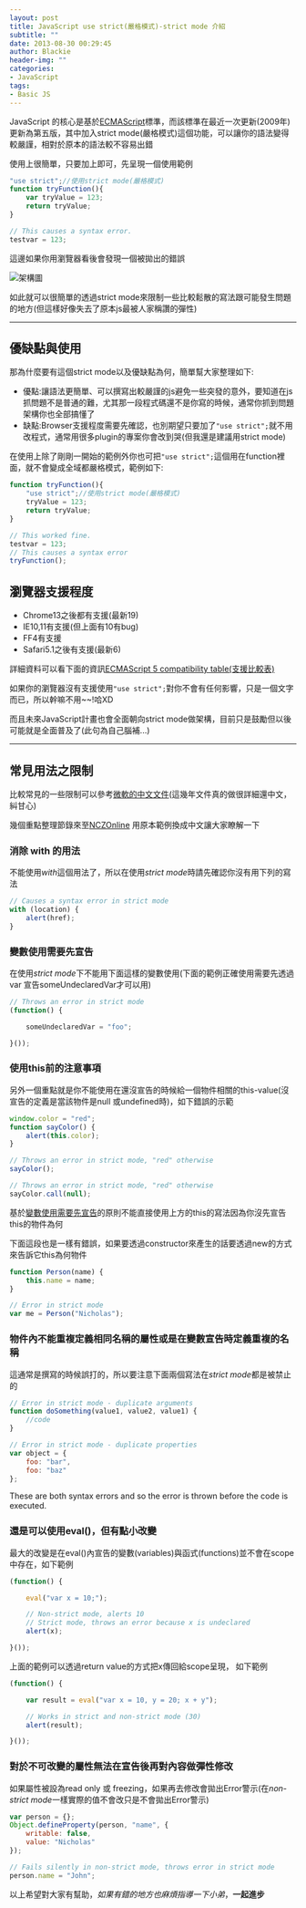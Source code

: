 ```yaml
---
layout: post
title: JavaScript use strict(嚴格模式)-strict mode 介紹
subtitle: ""
date: 2013-08-30 00:29:45
author: Blackie
header-img: ""
categories:
- JavaScript
tags:
- Basic JS
---
```


JavaScript 的核心是基於[ECMAScript](http://zh.wikipedia.org/wiki/ECMAScript)標準，而該標準在最近一次更新(2009年)更新為第五版，其中加入strict mode(嚴格模式)這個功能，可以讓你的語法變得較嚴謹，相對於原本的語法較不容易出錯

<!-- More -->

使用上很簡單，只要加上即可，先呈現一個使用範例

```js
"use strict";//使用strict mode(嚴格模式)
function tryFunction(){
	var tryValue = 123;
	return tryValue;
}

// This causes a syntax error.
testvar = 123;
```

這邊如果你用瀏覽器看後會發現一個被拋出的錯誤

![架構圖](1.png)

如此就可以很簡單的透過strict mode來限制一些比較鬆散的寫法跟可能發生問題的地方(但這樣好像失去了原本js最被人家稱讚的彈性)

---

## 優缺點與使用

那為什麼要有這個strict mode以及優缺點為何，簡單幫大家整理如下:

+ 優點:讓語法更簡單、可以撰寫出較嚴謹的js避免一些突發的意外，要知道在js抓問題不是普通的難，尤其那一段程式碼還不是你寫的時候，通常你抓到問題架構你也全部搞懂了
+ 缺點:Browser支援程度需要先確認，也別期望只要加了`"use strict";`就不用改程式，通常用很多plugin的專案你會改到哭(但我還是建議用strict mode)

在使用上除了剛剛一開始的範例外你也可把`"use strict";`這個用在function裡面，就不會變成全域都嚴格模式，範例如下:

```js
function tryFunction(){
	"use strict";//使用strict mode(嚴格模式)
	tryValue = 123;
	return tryValue;
}

// This worked fine.
testvar = 123;
// This causes a syntax error
tryFunction();
```

## 瀏覽器支援程度

+ Chrome13之後都有支援(最新19)
+ IE10,11有支援(但上面有10有bug)
+ FF4有支援
+ Safari5.1之後有支援(最新6)

詳細資料可以看下面的資訊[ECMAScript 5 compatibility table(支援比較表)](http://kangax.github.io/es5-compat-table/)

如果你的瀏覽器沒有支援使用`"use strict";`對你不會有任何影響，只是一個文字而已，所以幹嘛不用~~!哈XD

而且未來JavaScript計畫也會全面朝向strict mode做架構，目前只是鼓勵但以後可能就是全面普及了(此句為自己腦補...)

---

## 常見用法之限制

比較常見的一些限制可以參考[微軟的中文文件](http://msdn.microsoft.com/zh-tw/library/ie/br230269(v=vs.94).aspx)(這幾年文件真的做很詳細還中文，糾甘心)

幾個重點整理節錄來至[NCZOnline](http://www.nczonline.net/blog/2012/03/13/its-time-to-start-using-javascript-strict-mode/) 用原本範例換成中文讓大家瞭解一下

### 消除 with 的用法

不能使用*with*這個用法了，所以在使用*strict mode*時請先確認你沒有用下列的寫法

```js
// Causes a syntax error in strict mode
with (location) {
	alert(href);
}
```
### 變數使用需要先宣告

在使用*strict mode*下不能用下面這樣的變數使用(下面的範例正確使用需要先透過var 宣告someUndeclaredVar才可以用)

```js
// Throws an error in strict mode
(function() {

	someUndeclaredVar = "foo";

}());
```

### 使用this前的注意事項

另外一個重點就是你不能使用在還沒宣告的時候給一個物件相關的this-value(沒宣告的定義是當該物件是null 或undefined時)，如下錯誤的示範

```js
window.color = "red";
function sayColor() {
	alert(this.color);
}

// Throws an error in strict mode, "red" otherwise
sayColor();

// Throws an error in strict mode, "red" otherwise
sayColor.call(null);
```

基於[變數使用需要先宣告](#變數使用需要先宣告)的原則不能直接使用上方的this的寫法因為你沒先宣告this的物件為何

下面這段也是一樣有錯誤，如果要透過constructor來產生的話要透過new的方式來告訴它this為何物件

```js
function Person(name) {
	this.name = name;
}

// Error in strict mode
var me = Person("Nicholas");
```

### 物件內不能重複定義相同名稱的屬性或是在變數宣告時定義重複的名稱

這通常是撰寫的時候誤打的，所以要注意下面兩個寫法在*strict mode*都是被禁止的

```js
// Error in strict mode - duplicate arguments
function doSomething(value1, value2, value1) {
	//code
}

// Error in strict mode - duplicate properties
var object = {
	foo: "bar",
	foo: "baz"
};
```

These are both syntax errors and so the error is thrown before the code is executed.

### 還是可以使用eval()，但有點小改變

最大的改變是在eval()內宣告的變數(variables)與函式(functions)並不會在scope中存在，如下範例

```js
(function() {

	eval("var x = 10;");

	// Non-strict mode, alerts 10
	// Strict mode, throws an error because x is undeclared
	alert(x);

}());
```

上面的範例可以透過return value的方式把x傳回給scope呈現，
如下範例

```js
(function() {

	var result = eval("var x = 10, y = 20; x + y");

	// Works in strict and non-strict mode (30)
	alert(result);

}());
```

### 對於不可改變的屬性無法在宣告後再對內容做彈性修改
如果屬性被設為read only 或 freezing，如果再去修改會拋出Error警示(在*non-strict mode*一樣實際的值不會改只是不會拋出Error警示)

```js
var person = {};
Object.defineProperty(person, "name", {
	writable: false,
	value: "Nicholas"
});

// Fails silently in non-strict mode, throws error in strict mode
person.name = "John";
```

以上希望對大家有幫助，*如果有錯的地方也麻煩指導一下小弟*，**一起進步**

